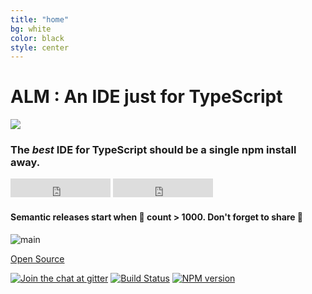 ```yaml
---
title: "home"
bg: white
color: black
style: center
---
```


# ALM : An IDE just for TypeScript

<img src="https://raw.githubusercontent.com/alm-tools/alm/master/resources/icon.png"/>

### The *best* IDE for TypeScript should be a single npm install away.

<iframe src="https://ghbtns.com/github-btn.html?user=alm-tools&repo=alm&type=star&count=true&size=large" frameborder="0" scrolling="0" width="160px" height="30px"></iframe>
<iframe src="https://ghbtns.com/github-btn.html?user=alm-tools&repo=alm&type=fork&count=true&size=large" frameborder="0" scrolling="0" width="160px" height="30px"></iframe>
<div style="margin-bottom:18px"></div>  

#### Semantic releases start when 🌟 count > 1000. Don't forget to share 🌹

![main](https://raw.githubusercontent.com/alm-tools/alm-tools.github.io/master/screens/main.png)

<span id="forkongithub">
  <a href="{{ site.source_link }}" class="bg-blue">
    Open Source
  </a>
</span>

[![Join the chat at  gitter][gitter-image]][gitter-url]
[![Build Status][travis-image]][travis-url]
[![NPM version][npm-image]][npm-url]


[docs]: https://basarat.gitbooks.io/alm/content/
[contributing]: https://basarat.gitbooks.io/alm/content/contributing/
[cover]: https://raw.githubusercontent.com/alm-tools/alm-tools.github.io/master/screens/cover_small.png

[npm-image]: https://img.shields.io/npm/v/alm.svg?style=flat
[npm-url]: https://npmjs.org/package/alm
[travis-image]: https://travis-ci.org/alm-tools/alm.svg?branch=master
[travis-url]:https://travis-ci.org/alm-tools/alm
[gitter-image]: https://badges.gitter.im/Join%20Chat.svg
[gitter-url]: https://gitter.im/alm-tools/alm?utm_source=badge&utm_medium=badge&utm_campaign=pr-badge&utm_content=badge
